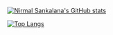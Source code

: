 [![Nirmal Sankalana's GitHub stats](https://github-readme-stats.vercel.app/api?username=NirmalSankalana)](https://github.com/NirmalSankalana/github-readme-stats)


[![Top Langs](https://github-readme-stats.vercel.app/api/top-langs/?username=NirmalSankalana&layout=compact)](https://github.com/NirmalSankalana/github-readme-stats)